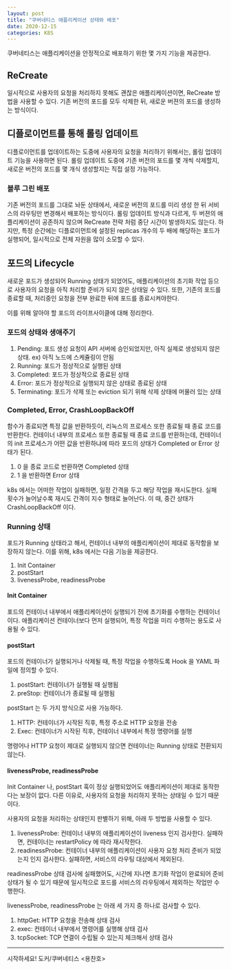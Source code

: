 ```yaml
---
layout: post
title: "쿠버네티스 애플리케이션 상태와 배포"
date: 2020-12-15
categories: K8S
---
```


쿠버네티스는 애플리케이션을 안정적으로 배포하기 위한 몇 가지 기능을 제공한다.

## ReCreate

일시적으로 사용자의 요청을 처리하지 못해도 괜찮은 애플리케이션이면, ReCreate 방법을 사용할 수 있다.
기존 버전의 포드를 모두 삭제한 뒤, 새로운 버젼의 포드를 생성하는 방식이다.

## 디플로이먼트를 통해 롤링 업데이트

디플로이먼트를 업데이트하는 도중에 사용자의 요청을 처리하기 위해서는, 롤링 업데이트 기능을 사용하면 된다.
롤링 업데이트 도중에 기존 버전의 포드를 몇 개씩 삭제할지, 새로운 버전의 포드를 몇 개식 생성할지는 직접 설정 가능하다.

### 블루 그린 배포

기존 버전의 포드를 그대로 놔둔 상태에서, 새로운 버전의 포드를 미리 생성 한 뒤 서비스의 라우팅만 변경해서 배포하는 방식이다.
롤링 업데이트 방식과 다르게, 두 버젼의 애플리케이션이 공존하지 않으며 ReCreate 전략 처럼 중단 시간이 발생하지도 않는다.
하지만, 특정 순간에는 디플로이먼트에 설정된 replicas 개수의 두 배에 해당하는 포드가 실행되어, 일시적으로 전체 자원을 많이 소모할 수 있다.

## 포드의 Lifecycle

새로운 포드가 생성되어 Running 상태가 되었어도, 애플리케이션의 초기화 작업 등으로 사용자의 요청을 아직 처리할 준비가 되지 않은 상태일 수 있다.
또한, 기존의 포드를 종료할 때, 처리중인 요청을 전부 완료한 뒤에 포드를 종료시켜야한다.

이를 위해 알아야 할 포드의 라이프사이클에 대해 정리한다.

### 포드의 상태와 생애주기

1. Pending: 포드 생성 요청이 API 서버에 승인되었지만, 아직 실제로 생성되지 않은 상태. ex) 아직 노드에 스케쥴링이 안됨
2. Running: 포드가 정상적으로 실행된 상태
3. Completed: 포드가 정상적으로 종료된 상태
4. Error: 포드가 정상적으로 실행되지 않은 상태로 종료된 상태
5. Terminating: 포드가 삭제 또는 eviction 되기 위해 삭제 상태에 머물러 있는 상태

### Completed, Error, CrashLoopBackOff

함수가 종료되면 특정 값을 반환하듯이, 리눅스의 프로세스 또한 종료될 때 종료 코드를 반환한다. 
컨테이너 내부의 프로세스 또한 종료될 때 종료 코드를 반환하는데, 컨테이너의 init 프로세스가 어떤 값을 반환하냐에 따라 포드의 상태가 Completed or Error 상태가 된다.

1. 0 을 종료 코드로 반환하면 Completed 상태
2. 1 을 반환하면 Error 상태

k8s 에서는 어떠한 작업이 실패하면, 일정 간격을 두고 해당 작업을 재시도한다. 실패 횟수가 늘어날수록 재시도 간격이 지수 형태로 늘어난다.
이 때, 중간 상태가 CrashLoopBackOff 이다.

### Running 상태

포드가 Running 상태라고 해서, 컨테이너 내부의 애플리케이션이 제대로 동작함을 보장하지 않는다. 
이를 위해, k8s 에서는 다음 기능을 제공한다.

1. Init Container
2. postStart
3. livenessProbe, readinessProbe

#### Init Container

포드의 컨테이너 내부에서 애플리케이션이 실행되기 전에 초기화를 수행하는 컨테이너이다.
애플리케이션 컨테이너보다 먼저 실행되어, 특정 작업을 미리 수행하는 용도로 사용될 수 있다.

#### postStart

포드의 컨테이너가 실행되거나 삭제될 때, 특정 작업을 수행하도록 Hook 을 YAML 파일에 정의할 수 있다.

1. postStart: 컨테이너가 실행될 때 실행됨
2. preStop: 컨테이너가 종료될 때 실행됨

postStart 는 두 가지 방식으로 사용 가능하다.

1. HTTP: 컨테이너가 시작된 직후, 특정 주소로 HTTP 요청을 전송
2. Exec: 컨테이너가 시작된 직후, 컨테이너 내부에서 특정 명령어를 실행

명령어나 HTTP 요청이 제대로 실행되지 않으면 컨테이너는 Running 상태로 전환되지 않는다.

#### livenessProbe, readinessProbe

Init Container 나, postStart 훅이 정상 실행되었어도 애플리케이션이 제대로 동작한다는 보장이 없다.
다른 이유로, 사용자의 요청을 처리하지 못하는 상태일 수 있기 때문이다.

사용자의 요청을 처리하는 상태인지 판별하기 위해, 아래 두 방법을 사용할 수 있다.

1. livenessProbe: 컨테이너 내부의 애플리케이션이 liveness 인지 검사한다. 실패하면, 컨테이너는 restartPolicy 에 따라 재시작한다.
2. readinessProbe: 컨테이너 내부의 애플리케이션이 사용자 요청 처리 준비가 되었는지 인지 검사한다. 실패하면, 서비스의 라우팅 대상에서 제외된다.

readinessProbe 상태 검사에 실패했어도, 시간에 지나면 초기화 작업이 완료되어 준비 상태가 될 수 있기 때문에 일시적으로  포드를 서비스의 라우팅에서 제외하는 작업만 수행한다. 

livenessProbe, readinessProbe 는 아래 세 가지 중 하나로 검사할 수 있다.

1. httpGet: HTTP 요청을 전송해 상태 검사
2. exec: 컨테이너 내부에서 명령어를 실행해 상태 검사
3. tcpSocket: TCP 연결이 수립될 수 있는지 체크해서 상태 검사

---

시작하세요! 도커/쿠버네티스 <용찬호>